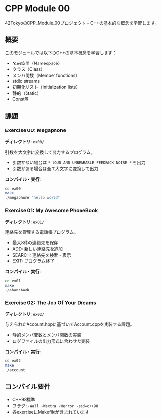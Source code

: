 # CPP Module 00

42TokyoのCPP_Module_00プロジェクト - C++の基本的な概念を学習します。

## 概要

このモジュールでは以下のC++の基本概念を学習します：
- 名前空間（Namespace）
- クラス（Class）
- メンバ関数（Member functions）
- stdio streams
- 初期化リスト（Initialization lists）
- 静的（Static）
- Const等

## 課題

### Exercise 00: Megaphone
**ディレクトリ**: `ex00/`

引数を大文字に変換して出力するプログラム。
- 引数がない場合は `* LOUD AND UNBEARABLE FEEDBACK NOISE *` を出力
- 引数がある場合は全て大文字に変換して出力

**コンパイル・実行**:
```bash
cd ex00
make
./megaphone "hello world"
```

### Exercise 01: My Awesome PhoneBook
**ディレクトリ**: `ex01/`

連絡先を管理する電話帳プログラム。
- 最大8件の連絡先を保存
- ADD: 新しい連絡先を追加
- SEARCH: 連絡先を検索・表示
- EXIT: プログラム終了

**コンパイル・実行**:
```bash
cd ex01
make
./phonebook
```

### Exercise 02: The Job Of Your Dreams
**ディレクトリ**: `ex02/`

与えられたAccount.hppに基づいてAccount.cppを実装する課題。
- 静的メンバ変数とメンバ関数の実装
- ログファイルの出力形式に合わせた実装

**コンパイル・実行**:
```bash
cd ex02
make
./account
```

## コンパイル要件

- C++98標準
- フラグ: `-Wall -Wextra -Werror -std=c++98`
- 各exerciseにMakefileが含まれています
